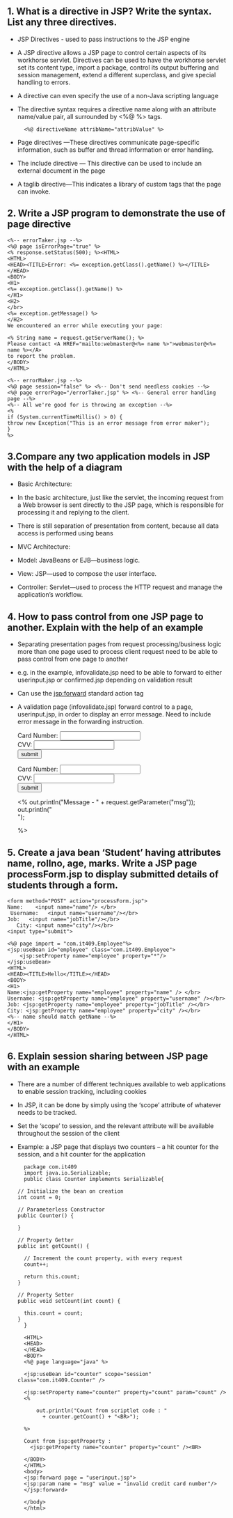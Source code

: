 ## 1.  What is a directive in JSP? Write the syntax. List any three directives.
* JSP Directives - used to pass instructions to the JSP engine
* A JSP directive allows a JSP page to control certain aspects of its workhorse servlet. Directives can be used to have the workhorse servlet set its content type, import a package, control its output buffering and session management, extend a different superclass, and give special handling to errors.
* A directive can even specify the use of a non-Java scripting language
* The directive syntax requires a directive name along with an attribute name/value pair, all surrounded by <%@ %> tags.
    
		<%@ directiveName attribName="attribValue" %>
    
*	Page directives —These directives communicate page-specific information, such as buffer and thread information or error handling.
*	The include directive — This directive can be used to include an external document in the page
*	A taglib directive—This indicates a library of custom tags that the page can invoke.

## 2. Write a JSP program to demonstrate the use of page directive

	<%-- errorTaker.jsp --%>
	<%@ page isErrorPage="true" %>
	<% response.setStatus(500); %><HTML>
	<HTML>
	<HEAD><TITLE>Error: <%= exception.getClass().getName() %></TITLE></HEAD>
	<BODY>
	<H1>
	<%= exception.getClass().getName() %>
	</H1>
	<H2>
	</br>
	<%= exception.getMessage() %>
	</H2>
	We encountered an error while executing your page:

	<% String name = request.getServerName(); %>
	Please contact <A HREF="mailto:webmaster@<%= name %>">webmaster@<%= name %></A>
	to report the problem.
	</BODY>
	</HTML>

	<%-- errorMaker.jsp --%>
	<%@ page session="false" %> <%-- Don't send needless cookies --%>
	<%@ page errorPage="/errorTaker.jsp" %> <%-- General error handling page --%>
	<%-- All we're good for is throwing an exception --%>
	<%
	if (System.currentTimeMillis() > 0) {
	throw new Exception("This is an error message from error maker");
	}
	%>

## 3.Compare any two application models in JSP with the help of a diagram	

* Basic Architecture:
* In the basic architecture, just like the servlet, the incoming request from a Web browser is sent directly to the JSP page, which is responsible for processing it and replying to the client. 
* There is still separation of presentation from content, because all data access is performed using beans
 

	
* MVC Architecture:
* Model: JavaBeans or EJB—business logic.
* View: JSP—used to compose the user interface.
* Controller: Servlet—used to process the HTTP request and manage the application’s workflow.

## 4. How to pass control from one JSP page to another. Explain with the help of an example

* Separating presentation pages from request processing/business logic more than one page used to process client request 
need to be able to pass control from one page to another 
* e.g. in the example, infovalidate.jsp need to be able to forward to either userinput.jsp or confirmed.jsp depending on validation result 
* Can use the <jsp:forward> standard action tag 
* A validation page (infovalidate.jsp) forward control to a page, userinput.jsp, in order to display an error message. Need to include error message in the forwarding instruction.
	<html>
	<head>	
	<title>User Input JSP File</title>
	</head>
	<body>
	<form action="infovalidate.jsp">
	Card Number: <input type ="text" name="cnum">
	<br/>
	CVV: <input type="text" name="cvv">
	<br/>
	<input type ="submit" value ="submit">
	</form>
	</body>
	</html><html>
	<head>	
	<title>User Input JSP File</title>
	</head>
	<body>
	<form action="infovalidate.jsp">
	Card Number: <input type ="text" name="cnum">
	<br/>
	CVV: <input type="text" name="cvv">
	<br/>
	<input type ="submit" value ="submit">
	</form>

	<%
	out.println("Message - " + request.getParameter("msg"));
	out.println("<br/>");

	%>

	</body>
	</html>

	<html>
	<head>	
	<title>Information Validation JSP File</title>
	</head>
	<body>
	<jsp:forward page = "userinput.jsp"> 
	<jsp:param name = "msg" value = "invalid credit card number"/> 
	</jsp:forward> 

	</body>
	</html>

## 5. Create a java bean ‘Student’ having attributes name, rollno, age, marks. Write a JSP page    processForm.jsp to display submitted details of students through a form.
	<form method="POST" action="processForm.jsp">
	Name:    <input name="name"/> </br>
	 Username:   <input name="username"/></br>
	Job:   <input name="jobTitle"/></br>
	   City: <input name="city"/></br>
	<input type="submit">

	<%@ page import = "com.it409.Employee"%>
	<jsp:useBean id="employee" class="com.it409.Employee">
	    <jsp:setProperty name="employee" property="*"/>
	</jsp:useBean>
	<HTML>
	<HEAD><TITLE>Hello</TITLE></HEAD>
	<BODY>
	<H1>
	Name:<jsp:getProperty name="employee" property="name" /> </br>
	Username: <jsp:getProperty name="employee" property="username" /></br>
	Job: <jsp:getProperty name="employee" property="jobTitle" /></br>
	City: <jsp:getProperty name="employee" property="city" /></br>
	<%-- name should match getName --%>
	</H1>
	</BODY>
	</HTML>

## 6. Explain session sharing between JSP page with an example	
* There are a number of different techniques available to web applications to enable session tracking, including cookies 
* In JSP, it can be done by simply using the ‘scope’ attribute of whatever needs to be tracked. 
* Set the ‘scope’ to session, and the relevant attribute will be available throughout the session of the client
* Example: a JSP page that displays two counters – a hit counter for the session, and a hit counter for the application

		package com.it409
		import java.io.Serializable;
		public class Counter implements Serializable{

	  // Initialize the bean on creation
	  int count = 0;

	  // Parameterless Constructor
	  public Counter() {

	  }

	  // Property Getter
	  public int getCount() {

	    // Increment the count property, with every request
	    count++;

	    return this.count;
	  }

	  // Property Setter
	  public void setCount(int count) {

	    this.count = count;
	  }
		}

		<HTML>
		<HEAD>
		</HEAD>
		<BODY>
		<%@ page language="java" %>

		<jsp:useBean id="counter" scope="session" class="com.it409.Counter" />

		<jsp:setProperty name="counter" property="count" param="count" />
		<%

		    out.println("Count from scriptlet code : "
		      + counter.getCount() + "<BR>");

		%>

		Count from jsp:getProperty :
		  <jsp:getProperty name="counter" property="count" /><BR>

		</BODY>
		</HTML>
		<body>
		<jsp:forward page = "userinput.jsp"> 
		<jsp:param name = "msg" value = "invalid credit card number"/> 
		</jsp:forward> 

		</body>
		</html>
